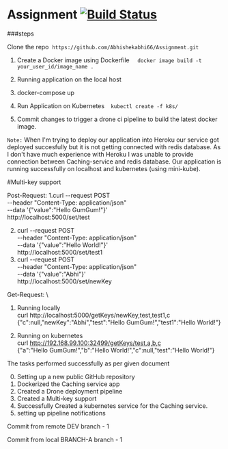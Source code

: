 # Assignment [![Build Status](https://cloud.drone.io/api/badges/Abhishekabhi66/Assignment/status.svg)](https://cloud.drone.io/Abhishekabhi66/Assignment)
###steps

Clone the repo  `https://github.com/Abhishekabhi66/Assignment.git`
1. Create a Docker image using Dockerfile   ` docker image build -t your_user_id/image_name .` 
2. Running application on the local host
3. docker-compose up

2. Run Application on Kubernetes  ` kubectl create -f k8s/`
  
3. Commit changes to trigger a drone ci pipeline to build the latest docker image.
 
`Note:` When I'm trying to deploy our application into Heroku our service got deployed succesfully but it is not getting connected with redis database. As I don't have much experience with Heroku I was unable to provide connection between Caching-service and redis database. Our application is running successfully on localhost and kubernetes (using mini-kube).


#Multi-key support

Post-Request:
1.curl --request POST \
     --header "Content-Type: application/json" \
     --data '{"value":"Hello GumGum!"}' \
     http://localhost:5000/set/test
     
2. curl --request POST \
     --header "Content-Type: application/json" \
     --data '{"value":"Hello World!"}' \
     http://localhost:5000/set/test1
3. curl --request POST \
     --header "Content-Type: application/json" \
     --data '{"value":"Abhi"}' \
     http://localhost:5000/set/newKey
     
  Get-Request: \
  1. Running locally \
 curl http://localhost:5000/getKeys/newKey,test,test1,c \
{"c":null,"newKey":"Abhi","test":"Hello GumGum!","test1":"Hello World!"}
  
  2. Running on kubernetes \
  curl http://192.168.99.100:32499/getKeys/test,a,b,c \
  {"a":"Hello GumGum!","b":"Hello World!","c":null,"test":"Hello World!"}


The tasks performed successfully as per given document

0) Setting up a new public GitHub repository
1) Dockerized the Caching service app
3) Created a Drone deployment pipeline
4) Created a Multi-key support
5) Successfully Created a kubernetes service for the Caching service.
6) setting up pipeline notifications

Commit from remote DEV branch - 1

Commit from local BRANCH-A branch - 1